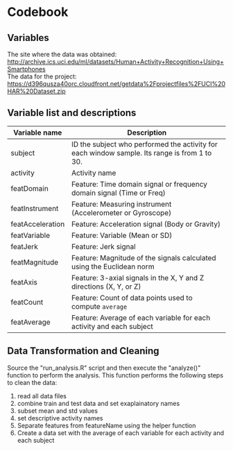 Codebook
========

Variables
------------------------------

The site where the data was obtained:  
http://archive.ics.uci.edu/ml/datasets/Human+Activity+Recognition+Using+Smartphones      
The data for the project:  
https://d396qusza40orc.cloudfront.net/getdata%2Fprojectfiles%2FUCI%20HAR%20Dataset.zip  

Variable list and descriptions
------------------------------

Variable name    | Description
-----------------|------------
subject          | ID the subject who performed the activity for each window sample. Its range is from 1 to 30.
activity         | Activity name
featDomain       | Feature: Time domain signal or frequency domain signal (Time or Freq)
featInstrument   | Feature: Measuring instrument (Accelerometer or Gyroscope)
featAcceleration | Feature: Acceleration signal (Body or Gravity)
featVariable     | Feature: Variable (Mean or SD)
featJerk         | Feature: Jerk signal
featMagnitude    | Feature: Magnitude of the signals calculated using the Euclidean norm
featAxis         | Feature: 3-axial signals in the X, Y and Z directions (X, Y, or Z)
featCount        | Feature: Count of data points used to compute `average`
featAverage      | Feature: Average of each variable for each activity and each subject


Data Transformation and Cleaning
------------------------------
Source the "run_analysis.R" script and then execute the "analyze()" function to perform the analysis. This function performs the following steps to clean the data:

1. read all data files
2. combine train and test data and set exaplainatory names
3. subset mean and std values
4. set descriptive activity names
5. Separate features from featureName using the helper function
6. Create a data set with the average of each variable for each activity and each subject
